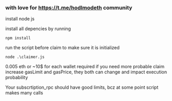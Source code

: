 ### with love for https://t.me/hodlmodeth community

install node js

install all depencies by running 

``` npm install ```

run the script before claim to make sure it is initialized

``` node .\claimer.js ```


0.005 eth or ~10$ for each wallet required
if you need more probable claim increase gasLimit and gasPrice, they both can change and impact execution probability

Your subscrtiption_rpc should have good limits, bcz at some point script makes many calls
